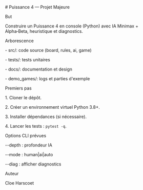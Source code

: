\# Puissance 4 — Projet Majeure



But

Construire un Puissance 4 en console (Python) avec IA Minimax + Alpha‑Beta, heuristique et diagnostics.



Arborescence

\- src/: code source (board, rules, ai, game)

\- tests/: tests unitaires

\- docs/: documentation et design

\- demo\_games/: logs et parties d'exemple



Premiers pas

1\. Cloner le dépôt.

2\. Créer un environnement virtuel Python 3.8+.

3\. Installer dépendances (si nécessaire).

4\. Lancer les tests : `pytest -q`.





Options CLI prévues

--depth : profondeur IA

--mode : human|ai|auto

--diag : afficher diagnostics



Auteur

Cloe Harscoet



